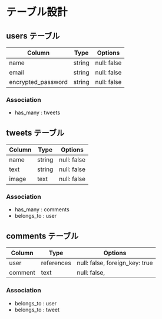 # テーブル設計

## users テーブル

| Column             | Type   | Options     |
| ------------------ | ------ | ----------- |
| name               | string | null: false |
| email              | string | null: false |
| encrypted_password | string | null: false |

### Association
- has_many : tweets


## tweets テーブル

| Column | Type   | Options     |
| ------ | ------ | ----------- |
| name   | string | null: false |
| text   | string | null: false |
| image  | text   | null: false |

### Association
- has_many : comments
- belongs_to : user


## comments テーブル

| Column    | Type       | Options                        |
| ------    | ---------- | ------------------------------ |
| user      | references | null: false, foreign_key: true |
| comment   | text       | null: false,                   |

### Association
- belongs_to : user
- belongs_to : tweet